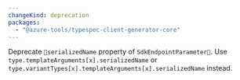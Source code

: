 ```yaml
---
changeKind: deprecation
packages:
  - "@azure-tools/typespec-client-generator-core"
---
```


Deprecate `serializedName` property of `SdkEndpointParameter`. Use `type.templateArguments[x].serializedName` or `type.variantTypes[x].templateArguments[x].serializedName` instead.